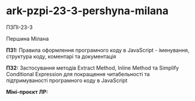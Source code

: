 # ark-pzpi-23-3-pershyna-milana

ПЗПІ-23-3

Першина Мілана

**ПЗ1:**  Правила оформлення програмного коду в JavaScript - іменування, структура коду, коментарі та документація

**ПЗ2:** Застосування методів Extract Method, Inline Method та Simplify Conditional Expression для покращення читабельності та підтримуваності програмного коду в JavaScript

**Міні-проєкт ЛР:** 
